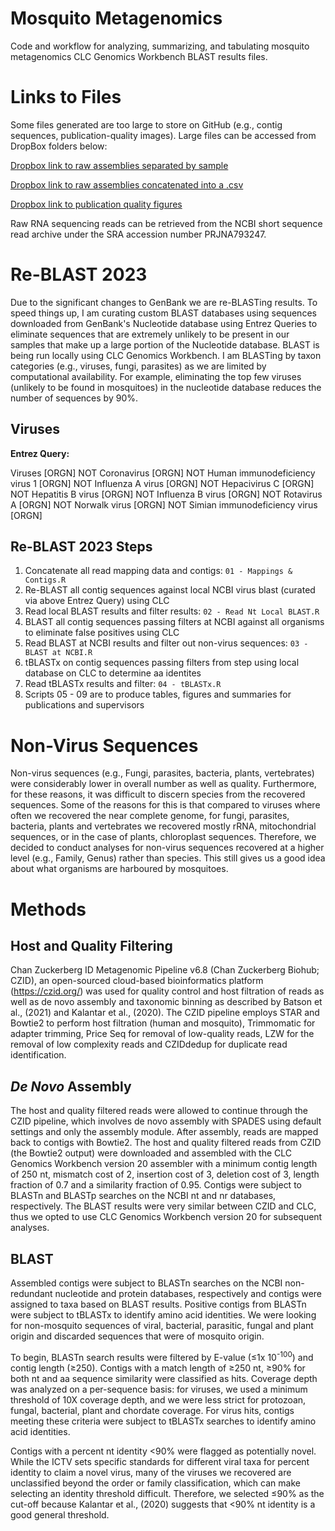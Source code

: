 # Mosquito Metagenomics

Code and workflow for analyzing, summarizing, and tabulating mosquito metagenomics CLC Genomics Workbench BLAST results files.

# Links to Files

Some files generated are too large to store on GitHub (e.g., contig sequences, publication-quality images). Large files can be accessed from DropBox folders below:

[Dropbox link to raw assemblies separated by sample](https://www.dropbox.com/s/m194auk7oxlpnwa/Contigs.zip?dl=0)

[Dropbox link to raw assemblies concatenated into a .csv](https://www.dropbox.com/s/ppe83l8lbvdz262/contigs_raw.zip?dl=0)

[Dropbox link to publication quality figures](https://www.dropbox.com/sh/2lw74xdap2ofxtb/AAACTMIU-ipvd0GgKVGxuzjma?dl=0)

Raw RNA sequencing reads can be retrieved from the NCBI short sequence read archive under the SRA accession number PRJNA793247.


# Re-BLAST 2023

Due to the significant changes to GenBank we are re-BLASTing results. To speed things up, I am curating custom BLAST databases using sequences downloaded from GenBank's Nucleotide database using Entrez Queries to eliminate sequences that are extremely unlikely to be present in our samples that make up a large portion of the Nucleotide database. BLAST is being run locally using CLC Genomics Workbench. I am BLASTing by taxon categories (e.g., viruses, fungi, parasites) as we are limited by computational availability. For example, eliminating the top few viruses (unlikely to be found in mosquitoes) in the nucleotide database reduces the number of sequences by 90%. 

## Viruses

**Entrez Query:**

Viruses [ORGN] NOT Coronavirus [ORGN] NOT Human immunodeficiency virus 1 [ORGN] NOT Influenza A virus [ORGN] NOT Hepacivirus C [ORGN] NOT Hepatitis B virus [ORGN] NOT Influenza B virus [ORGN] NOT Rotavirus A [ORGN] NOT Norwalk virus [ORGN] NOT Simian immunodeficiency virus [ORGN] 

## Re-BLAST 2023 Steps

1. Concatenate all read mapping data and contigs: `01 - Mappings & Contigs.R`
2. Re-BLAST all contig sequences against local NCBI virus blast (curated via above Entrez Query) using CLC
3. Read local BLAST results and filter results: `02 - Read Nt Local BLAST.R`
4. BLAST all contig sequences passing filters at NCBI against all organisms to eliminate false positives using CLC
5. Read BLAST at NCBI results and filter out non-virus sequences: `03 - BLAST at NCBI.R`
6. tBLASTx on contig sequences passing filters from step using local database on CLC to determine aa identites
7. Read tBLASTx results and filter: `04 - tBLASTx.R`
8. Scripts 05 - 09 are to produce tables, figures and summaries for publications and supervisors

# Non-Virus Sequences

Non-virus sequences (e.g., Fungi, parasites, bacteria, plants, vertebrates) were considerably lower in overall number as well as quality. Furthermore, for these reasons, it was difficult to discern species from the recovered sequences. Some of the reasons for this is that compared to viruses where often we recovered the near complete genome, for fungi, parasites, bacteria, plants and vertebrates we recovered mostly rRNA, mitochondrial sequences, or in the case of plants, chloroplast sequences. Therefore, we decided to conduct analyses for non-virus sequences recovered at a higher level (e.g., Family, Genus) rather than species. This still gives us a good idea about what organisms are harboured by mosquitoes. 

# Methods

## Host and Quality Filtering

Chan Zuckerberg ID Metagenomic Pipeline v6.8 (Chan Zuckerberg Biohub; CZID), an open-sourced cloud-based bioinformatics platform (https://czid.org/) was used for quality control and host filtration of reads as well as de novo assembly and taxonomic binning as described by Batson et al., (2021) and Kalantar et al., (2020). The CZID pipeline employs STAR and Bowtie2 to perform host filtration (human and mosquito), Trimmomatic for adapter trimming, Price Seq for removal of low-quality reads, LZW for the removal of low complexity reads and CZIDdedup for duplicate read identification.

## *De Novo* Assembly

The host and quality filtered reads were allowed to continue through the CZID pipeline, which involves de novo assembly with SPADES using default settings and only the assembly module. After assembly, reads are mapped back to contigs with Bowtie2. The host and quality filtered reads from CZID (the Bowtie2 output) were downloaded and assembled with the CLC Genomics Workbench version 20 assembler with a minimum contig length of 250 nt, mismatch cost of 2, insertion cost of 3, deletion cost of 3, length fraction of 0.7 and a similarity fraction of 0.95. Contigs were subject to BLASTn and BLASTp searches on the NCBI nt and nr databases, respectively. The BLAST results were very similar between CZID and CLC, thus we opted to use CLC Genomics Workbench version 20 for subsequent analyses.

## BLAST

Assembled contigs were subject to BLASTn searches on the NCBI non-redundant nucleotide and protein databases, respectively and contigs were assigned to taxa based on BLAST results. Positive contigs from BLASTn were subject to tBLASTx to identify amino acid identities. We were looking for non-mosquito sequences of viral, bacterial, parasitic, fungal and plant origin and discarded sequences that were of mosquito origin.


To begin, BLASTn search results were filtered by E-value (≤1x 10<sup>-100</sup>) and contig length (≥250). Contigs with a match length of ≥250 nt, ≥90% for both nt and aa sequence similarity were classified as hits. Coverage depth was analyzed on a per-sequence basis: for viruses, we used a minimum threshold of 10X coverage depth, and we were less strict for protozoan, fungal, bacterial, plant and chordate coverage. For virus hits, contigs meeting these criteria were subject to tBLASTx searches to identify amino acid identities.

Contigs with a percent nt identity <90% were flagged as potentially novel. While the ICTV sets specific standards for different viral taxa for percent identity to claim a novel virus, many of the viruses we recovered are unclassified beyond the order or family classification, which can make selecting an identity threshold difficult. Therefore, we selected ≤90% as the cut-off because Kalantar et al., (2020) suggests that <90% nt identity is a good general threshold.
